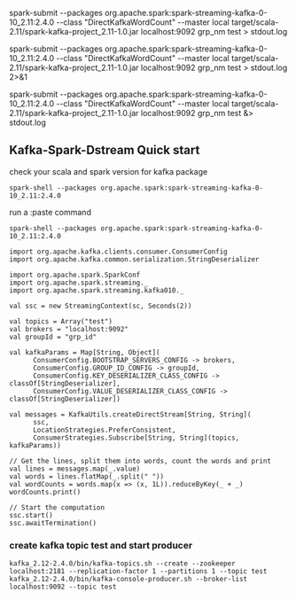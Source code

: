 spark-submit --packages org.apache.spark:spark-streaming-kafka-0-10_2.11:2.4.0  --class "DirectKafkaWordCount" --master local target/scala-2.11/spark-kafka-project_2.11-1.0.jar localhost:9092 grp_nm test > stdout.log



spark-submit --packages org.apache.spark:spark-streaming-kafka-0-10_2.11:2.4.0  --class "DirectKafkaWordCount" --master local target/scala-2.11/spark-kafka-project_2.11-1.0.jar localhost:9092 grp_nm test > stdout.log 2>&1


spark-submit --packages org.apache.spark:spark-streaming-kafka-0-10_2.11:2.4.0  --class "DirectKafkaWordCount" --master local target/scala-2.11/spark-kafka-project_2.11-1.0.jar localhost:9092 grp_nm test &> stdout.log


## Kafka-Spark-Dstream Quick start
check your scala and spark version for kafka package
```
spark-shell --packages org.apache.spark:spark-streaming-kafka-0-10_2.11:2.4.0
```

run a :paste command 
```
spark-shell --packages org.apache.spark:spark-streaming-kafka-0-10_2.11:2.4.0

import org.apache.kafka.clients.consumer.ConsumerConfig
import org.apache.kafka.common.serialization.StringDeserializer

import org.apache.spark.SparkConf
import org.apache.spark.streaming._
import org.apache.spark.streaming.kafka010._

val ssc = new StreamingContext(sc, Seconds(2))

val topics = Array("test")
val brokers = "localhost:9092"
val groupId = "grp_id"

val kafkaParams = Map[String, Object](
      ConsumerConfig.BOOTSTRAP_SERVERS_CONFIG -> brokers,
      ConsumerConfig.GROUP_ID_CONFIG -> groupId,
      ConsumerConfig.KEY_DESERIALIZER_CLASS_CONFIG -> classOf[StringDeserializer],
      ConsumerConfig.VALUE_DESERIALIZER_CLASS_CONFIG -> classOf[StringDeserializer])

val messages = KafkaUtils.createDirectStream[String, String](
      ssc,
      LocationStrategies.PreferConsistent,
      ConsumerStrategies.Subscribe[String, String](topics, kafkaParams))

// Get the lines, split them into words, count the words and print
val lines = messages.map(_.value)
val words = lines.flatMap(_.split(" "))
val wordCounts = words.map(x => (x, 1L)).reduceByKey(_ + _)
wordCounts.print()

// Start the computation
ssc.start()
ssc.awaitTermination()

```
### create kafka topic test and start producer 
```
kafka_2.12-2.4.0/bin/kafka-topics.sh --create --zookeeper localhost:2181 --replication-factor 1 --partitions 1 --topic test
kafka_2.12-2.4.0/bin/kafka-console-producer.sh --broker-list localhost:9092 --topic test

```
